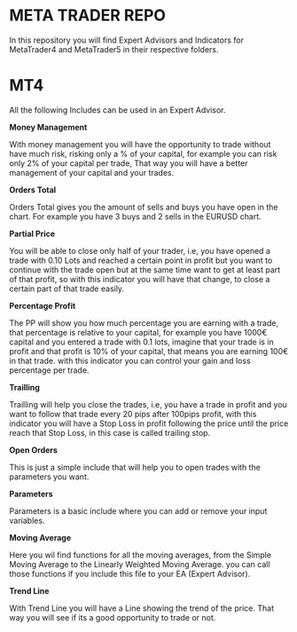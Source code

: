 # META TRADER REPO
In this repository you will find Expert Advisors and Indicators for MetaTrader4 and MetaTrader5 in their respective folders.

# MT4
All the following Includes can be used in an Expert Advisor.

**Money Management**

With money management you will have the opportunity to trade without have much risk, risking only a % of your capital, for example you can risk only 2% of your capital per trade, That way you will have a better management of your capital and your trades.
  
**Orders Total**

Orders Total gives you the amount of sells and buys you have open in the chart. For example you have 3 buys and 2 sells in the EURUSD chart.
  
**Partial Price**

You will be able to close only half of your trader, i.e, you have opened  a trade with 0.10 Lots and reached a certain point in profit but you want to continue with the trade open but at the same time want to get at least part of that profit, so with this indicator you will have that change, to close a certain part of that trade easily.

**Percentage Profit**

The PP will show you how much percentage you are earning with a trade, that percentage is relative to your capital, for example you have 1000€ capital and you entered a trade with 0.1 lots, imagine that your trade is in profit and that profit is 10% of your capital, that means you are earning 100€ in that trade. with this indicator you can control your gain and loss percentage per trade.

**Trailling**

Trailling will help you close the trades, i.e, you have a trade in profit and you want to follow that trade every 20 pips after 100pips profit, with this indicator you will have a Stop Loss in profit following the price until the price reach that Stop Loss, in this case is called trailing stop.

**Open Orders**

This is just a simple include that will help you to open trades with the parameters you want.

**Parameters**

Parameters is a basic include where you can add or remove your input variables.

**Moving Average**

Here you wil find functions for all the moving averages, from the Simple Moving Average to the Linearly Weighted Moving Average. you can call those functions if you include this file to your EA (Expert Advisor).

**Trend Line**

With Trend Line you will have a Line showing the trend of the price. That way you will see if its a good opportunity to trade or not.

